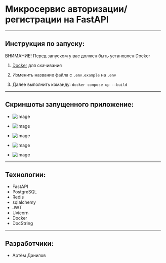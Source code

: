 # Микросервис авторизации/регистрации на FastAPI
---
## Инструкция по запуску:
ВНИМАНИЕ! Перед запуском у вас должен быть установлен Docker

1. [Docker](https://docker.qubitpi.org/desktop/setup/install/windows-install/) для скачивания
   
2. Изменить название файла с `.env.example` на `.env`

3. Далее выполнить команду: `docker compose up --build`
---
## Скриншоты запущенного приложение:
- ![image](https://github.com/user-attachments/assets/6ecbdb0b-4cbb-4360-8754-3894c64b7bff)
  
- ![image](https://github.com/user-attachments/assets/b2439bad-8f3c-4088-b69d-edfe6d2337df)

- ![image](https://github.com/user-attachments/assets/ed193fa2-7246-4ea1-9f28-21f38c314080)

- ![image](https://github.com/user-attachments/assets/f1848dc5-d3dd-4f80-9c21-54a956e89abe)

- ![image](https://github.com/user-attachments/assets/a7b20db4-96b6-4bc9-8976-728fdfc910f7)

---
## Технологии:
- FastAPI
- PostgreSQL
- Redis
- sqlalchemy
- JWT
- Uvicorn
- Docker
- DocString
---
## Разработчики:
- Артём Данилов
